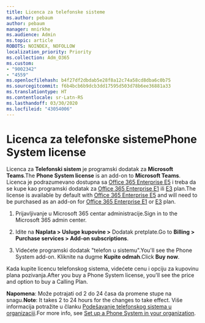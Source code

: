 ```yaml
---
title: Licenca za telefonske sisteme
ms.author: pebaum
author: pebaum
manager: mnirkhe
ms.audience: Admin
ms.topic: article
ROBOTS: NOINDEX, NOFOLLOW
localization_priority: Priority
ms.collection: Adm_O365
ms.custom:
- "9002342"
- "4559"
ms.openlocfilehash: b4f27df2dbdab5e28f8a12c74a58cd8dba6c0b75
ms.sourcegitcommit: f6b4bcb6b9dcb3dd17595d503d78b6ee36881a33
ms.translationtype: HT
ms.contentlocale: sr-Latn-RS
ms.lasthandoff: 03/30/2020
ms.locfileid: "43054006"
---
```

# <a name="phone-system-license"></a><span data-ttu-id="0daf1-102">Licenca za telefonske sisteme</span><span class="sxs-lookup"><span data-stu-id="0daf1-102">Phone System license</span></span>

<span data-ttu-id="0daf1-103">Licenca za **Telefonski sistem** je programski dodatak za **Microsoft Teams**.</span><span class="sxs-lookup"><span data-stu-id="0daf1-103">The **Phone System license** is an add-on to **Microsoft Teams**.</span></span> <span data-ttu-id="0daf1-104">Licenca je podrazumevano dostupna sa [Office 365 Enterprise E5](https://www.microsoft.com/microsoft-365/business/office-365-enterprise-e5-business-software?rtc=1&activetab=pivot%3aoverviewtab) i treba da se kupe kao programski dodatak za [Office 365 Enterprise E1](https://products.office.com/business/office-365-enterprise-e1-business-software) ili [E3](https://products.office.com/business/office-365-enterprise-e3-business-software) plan.</span><span class="sxs-lookup"><span data-stu-id="0daf1-104">The license is available by default with [Office 365 Enterprise E5](https://www.microsoft.com/microsoft-365/business/office-365-enterprise-e5-business-software?rtc=1&activetab=pivot%3aoverviewtab) and will need to be purchased as an add-on for [Office 365 Enterprise E1](https://products.office.com/business/office-365-enterprise-e1-business-software) or [E3](https://products.office.com/business/office-365-enterprise-e3-business-software) plan.</span></span>

1. <span data-ttu-id="0daf1-105">Prijavljivanje u Microsoft 365 centar administracije.</span><span class="sxs-lookup"><span data-stu-id="0daf1-105">Sign in to the Microsoft 365 admin center.</span></span>

2. <span data-ttu-id="0daf1-106">Idite na **Naplata > Usluge kupovine >** Dodatak pretplate.</span><span class="sxs-lookup"><span data-stu-id="0daf1-106">Go to **Billing > Purchase services > Add-on subscriptions**.</span></span> 

3. <span data-ttu-id="0daf1-107">Videćete programski dodatak "telefon u sistemu".</span><span class="sxs-lookup"><span data-stu-id="0daf1-107">You'll see the Phone System add-on.</span></span> <span data-ttu-id="0daf1-108">Kliknite na dugme **Kupite odmah**.</span><span class="sxs-lookup"><span data-stu-id="0daf1-108">Click **Buy now**.</span></span>

<span data-ttu-id="0daf1-109">Kada kupite licencu telefonskog sistema, videćete cenu i opciju za kupovinu plana pozivanja.</span><span class="sxs-lookup"><span data-stu-id="0daf1-109">After you buy a Phone System license, you'll see the price and option to buy a Calling Plan.</span></span>

<span data-ttu-id="0daf1-110">**Napomena**: Može potrajati od 2 do 24 časa da promene stupe na snagu.</span><span class="sxs-lookup"><span data-stu-id="0daf1-110">**Note**: It takes 2 to 24 hours for the changes to take effect.</span></span> <span data-ttu-id="0daf1-111">Više informacija potražite u članku [Podešavanje telefonskog sistema u organizaciji](https://docs.microsoft.com/MicrosoftTeams/setting-up-your-phone-system).</span><span class="sxs-lookup"><span data-stu-id="0daf1-111">For more info, see [Set up a Phone System in your organization](https://docs.microsoft.com/MicrosoftTeams/setting-up-your-phone-system).</span></span> 

